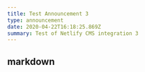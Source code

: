 ```yaml
---
title: Test Announcement 3
type: announcement
date: 2020-04-22T16:18:25.869Z
summary: Test of Netlify CMS integration 3
---
```


## markdown
